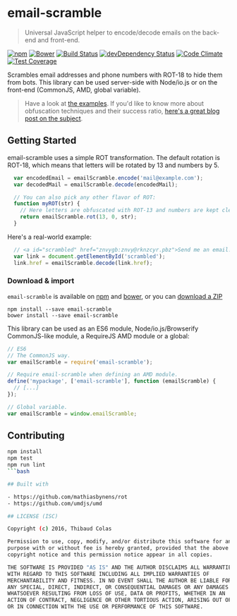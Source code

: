 email-scramble
==============

> Universal JavaScript helper to encode/decode emails on the back-end and front-end.

[![npm](https://img.shields.io/npm/v/email-scramble.svg?style=flat-square)](https://www.npmjs.com/package/email-scramble) [![Bower](https://img.shields.io/bower/v/email-scramble.svg?style=flat-square)](http://bower.io/search/?q=email-scramble) [![Build Status](https://img.shields.io/travis/ThibWeb/email-scramble.svg?style=flat-square)](https://travis-ci.org/ThibWeb/email-scramble) [![devDependency Status](https://img.shields.io/david/dev/ThibWeb/email-scramble.svg?style=flat-square)](https://david-dm.org/ThibWeb/email-scramble#info=devDependencies) [![Code Climate](https://img.shields.io/codeclimate/github/ThibWeb/email-scramble.svg?style=flat-square)](https://codeclimate.com/github/ThibWeb/email-scramble) [![Test Coverage](https://img.shields.io/codeclimate/coverage/github/ThibWeb/email-scramble.svg?style=flat-square)](https://codeclimate.com/github/ThibWeb/email-scramble)

Scrambles email addresses and phone numbers with ROT-18 to hide them from bots. This library can be used server-side with Node/io.js or on the front-end (CommonJS, AMD, global variable).

> Have a look at [the examples](https://rawgit.com/ThibWeb/email-scramble/master/examples/index.html).
> If you'd like to know more about obfuscation techniques and their success ratio, [here's a great blog post on the subject](http://techblog.tilllate.com/2008/07/20/ten-methods-to-obfuscate-e-mail-addresses-compared/).

## Getting Started

email-scramble uses a simple ROT transformation. The default rotation is ROT-18, which means that letters will be rotated by 13 and numbers by 5.

```js
  var encodedEmail = emailScramble.encode('mail@example.com');
  var decodedMail = emailScramble.decode(encodedMail);

  // You can also pick any other flavor of ROT:
  function myROT(str) {
    // Here letters are obfuscated with ROT-13 and numbers are kept clear.
    return emailScramble.rot(13, 0, str);
  }
```

Here's a real-world example:

```js
  // <a id="scrambled" href="znvygb:znvy@rknzcyr.pbz">Send me an email!</a>
  var link = document.getElementById('scrambled');
  link.href = emailScramble.decode(link.href);
```

### Download & import

`email-scramble` is available on [npm](https://www.npmjs.com/package/email-scramble) and [bower](http://bower.io/search/?q=email-scramble), or you can [download a ZIP](https://github.com/ThibWeb/email-scramble/releases)

```
npm install --save email-scramble
bower install --save email-scramble
```

This library can be used as an ES6 module, Node/io.js/Browserify CommonJS-like module, a RequireJS AMD module or a global:

```js
// ES6
// The CommonJS way.
var emailScramble = require('email-scramble');

// Require email-scramble when defining an AMD module.
define('mypackage', ['email-scramble'], function (emailScramble) {
  // [...]
});

// Global variable.
var emailScramble = window.emailScramble;
```

## Contributing

```bash
npm install
npm test
npm run lint
```bash

## Built with

- https://github.com/mathiasbynens/rot
- https://github.com/umdjs/umd

## LICENSE (ISC)

Copyright (c) 2016, Thibaud Colas

Permission to use, copy, modify, and/or distribute this software for any
purpose with or without fee is hereby granted, provided that the above
copyright notice and this permission notice appear in all copies.

THE SOFTWARE IS PROVIDED "AS IS" AND THE AUTHOR DISCLAIMS ALL WARRANTIES
WITH REGARD TO THIS SOFTWARE INCLUDING ALL IMPLIED WARRANTIES OF
MERCHANTABILITY AND FITNESS. IN NO EVENT SHALL THE AUTHOR BE LIABLE FOR
ANY SPECIAL, DIRECT, INDIRECT, OR CONSEQUENTIAL DAMAGES OR ANY DAMAGES
WHATSOEVER RESULTING FROM LOSS OF USE, DATA OR PROFITS, WHETHER IN AN
ACTION OF CONTRACT, NEGLIGENCE OR OTHER TORTIOUS ACTION, ARISING OUT OF
OR IN CONNECTION WITH THE USE OR PERFORMANCE OF THIS SOFTWARE.
